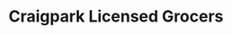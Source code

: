---
title: "Craigpark Licensed Grocers"
url: /glasgow/craigpark-licensed-grocers/
shop: convenience
---